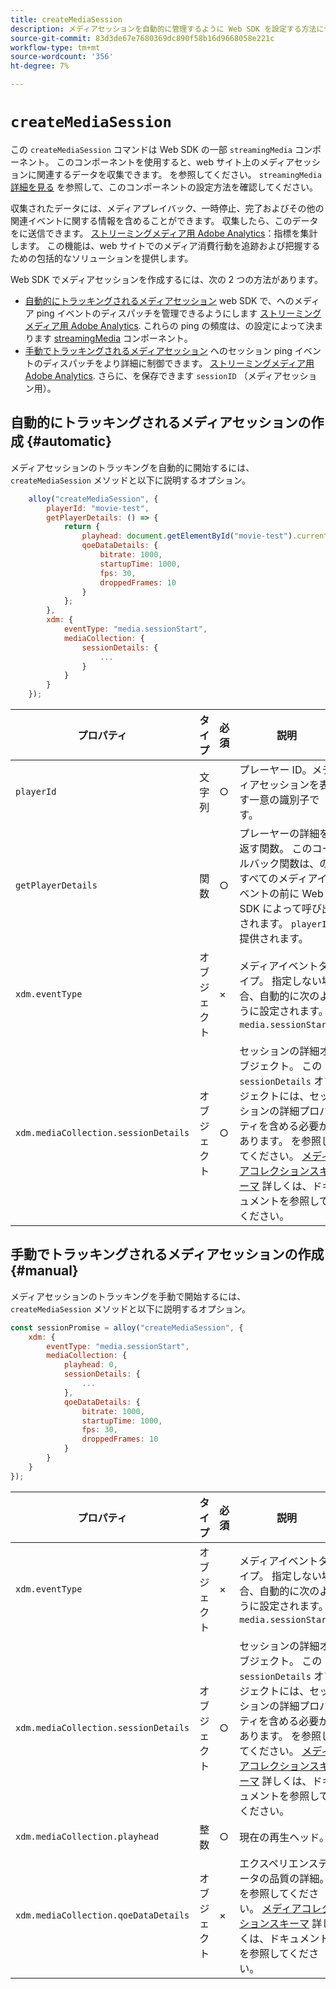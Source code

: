 ```yaml
---
title: createMediaSession
description: メディアセッションを自動的に管理するように Web SDK を設定する方法について説明します
source-git-commit: 83d3de67e7680369dc890f58b16d9668058e221c
workflow-type: tm+mt
source-wordcount: '356'
ht-degree: 7%

---
```



# `createMediaSession`

この `createMediaSession` コマンドは Web SDK の一部 `streamingMedia` コンポーネント。 このコンポーネントを使用すると、web サイト上のメディアセッションに関連するデータを収集できます。 を参照してください。 `streamingMedia` [詳細を見る](configure/streamingmedia.md) を参照して、このコンポーネントの設定方法を確認してください。

収集されたデータには、メディアプレイバック、一時停止、完了およびその他の関連イベントに関する情報を含めることができます。 収集したら、このデータをに送信できます。 [ストリーミングメディア用 Adobe Analytics](https://experienceleague.adobe.com/ja/docs/media-analytics/using/media-overview)：指標を集計します。 この機能は、web サイトでのメディア消費行動を追跡および把握するための包括的なソリューションを提供します。

Web SDK でメディアセッションを作成するには、次の 2 つの方法があります。

* [自動的にトラッキングされるメディアセッション](#automatic) web SDK で、へのメディア ping イベントのディスパッチを管理できるようにします [ストリーミングメディア用 Adobe Analytics](https://experienceleague.adobe.com/ja/docs/media-analytics/using/media-overview). これらの ping の頻度は、の設定によって決まります [streamingMedia](configure/streamingmedia.md) コンポーネント。
* [手動でトラッキングされるメディアセッション](#manual) へのセッション ping イベントのディスパッチをより詳細に制御できます。 [ストリーミングメディア用 Adobe Analytics](https://experienceleague.adobe.com/ja/docs/media-analytics/using/media-overview). さらに、を保存できます `sessionID` （メディアセッション用）。

## 自動的にトラッキングされるメディアセッションの作成 {#automatic}

メディアセッションのトラッキングを自動的に開始するには、 `createMediaSession` メソッドと以下に説明するオプション。

```javascript
    alloy("createMediaSession", {
        playerId: "movie-test",
        getPlayerDetails: () => {
            return {
                playhead: document.getElementById("movie-test").currentTime,
                qoeDataDetails: {
                    bitrate: 1000,
                    startupTime: 1000,
                    fps: 30,
                    droppedFrames: 10
                }
            };
        },
        xdm: {
            eventType: "media.sessionStart",
            mediaCollection: {
                sessionDetails: {
                    ...
                }
            }
        }
    });
```

| プロパティ | タイプ | 必須 | 説明 |
|---------|----------|---------|---------|
| `playerId` | 文字列 | ○ | プレーヤー ID。メディアセッションを表す一意の識別子です。 |
| `getPlayerDetails` | 関数 | ○ | プレーヤーの詳細を返す関数。 このコールバック関数は、のすべてのメディアイベントの前に Web SDK によって呼び出されます。 `playerId` 提供されます。 |
| `xdm.eventType ` | オブジェクト | × | メディアイベントタイプ。 指定しない場合、自動的に次のように設定されます。 `media.sessionStart`. |
| `xdm.mediaCollection.sessionDetails` | オブジェクト | ○ | セッションの詳細オブジェクト。 この `sessionDetails` オブジェクトには、セッションの詳細プロパティを含める必要があります。 を参照してください。 [メディアコレクションスキーマ](../../xdm/data-types/media-collection-details.md) 詳しくは、ドキュメントを参照してください。 |


## 手動でトラッキングされるメディアセッションの作成 {#manual}

メディアセッションのトラッキングを手動で開始するには、 `createMediaSession` メソッドと以下に説明するオプション。

```javascript
const sessionPromise = alloy("createMediaSession", {
    xdm: {
        eventType: "media.sessionStart",
        mediaCollection: {
            playhead: 0,
            sessionDetails: {
                ...
            },
            qoeDataDetails: {
                bitrate: 1000,
                startupTime: 1000,
                fps: 30,
                droppedFrames: 10
            }
        }
    }
});
```

| プロパティ | タイプ | 必須 | 説明 |
|---------|----------|---------|---------|
| `xdm.eventType` | オブジェクト | × | メディアイベントタイプ。 指定しない場合、自動的に次のように設定されます。 `media.sessionStart`. |
| `xdm.mediaCollection.sessionDetails` | オブジェクト | ○ | セッションの詳細オブジェクト。 この `sessionDetails` オブジェクトには、セッションの詳細プロパティを含める必要があります。 を参照してください。 [メディアコレクションスキーマ](../../xdm/data-types/media-collection-details.md) 詳しくは、ドキュメントを参照してください。 |
| `xdm.mediaCollection.playhead` | 整数 | ○ | 現在の再生ヘッド。 |
| `xdm.mediaCollection.qoeDataDetails` | オブジェクト | × | エクスペリエンスデータの品質の詳細。 を参照してください。 [メディアコレクションスキーマ](../../xdm/data-types/media-collection-details.md) 詳しくは、ドキュメントを参照してください。 |
